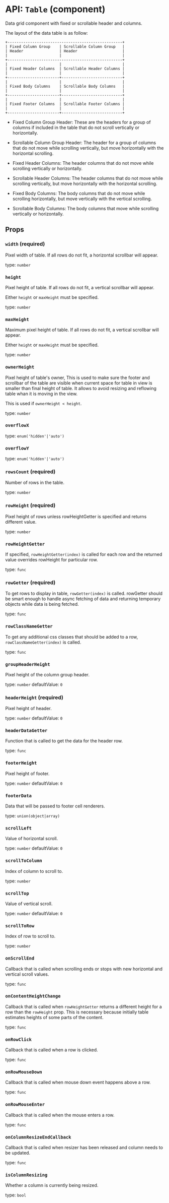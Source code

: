 <!-- File generated from "src/FixedDataTable.react.js" -->
API: `Table` (component)
========================

Data grid component with fixed or scrollable header and columns.

The layout of the data table is as follow:

```
+---------------------------------------------------+
| Fixed Column Group    | Scrollable Column Group   |
| Header                | Header                    |
|                       |                           |
+---------------------------------------------------+
|                       |                           |
| Fixed Header Columns  | Scrollable Header Columns |
|                       |                           |
+-----------------------+---------------------------+
|                       |                           |
| Fixed Body Columns    | Scrollable Body Columns   |
|                       |                           |
+-----------------------+---------------------------+
|                       |                           |
| Fixed Footer Columns  | Scrollable Footer Columns |
|                       |                           |
+-----------------------+---------------------------+
```

- Fixed Column Group Header: These are the headers for a group
  of columns if included in the table that do not scroll
  vertically or horizontally.

- Scrollable Column Group Header:  The header for a group of columns
  that do not move while scrolling vertically, but move horizontally
  with the horizontal scrolling.

- Fixed Header Columns: The header columns that do not move while scrolling
  vertically or horizontally.

- Scrollable Header Columns: The header columns that do not move
  while scrolling vertically, but move horizontally with the horizontal
  scrolling.

- Fixed Body Columns: The body columns that do not move while scrolling
  horizontally, but move vertically with the vertical scrolling.

- Scrollable Body Columns: The body columns that move while scrolling
  vertically or horizontally.

Props
-----

### `width` (required)

Pixel width of table. If all rows do not fit,
a horizontal scrollbar will appear.

type: `number`


### `height`

Pixel height of table. If all rows do not fit,
a vertical scrollbar will appear.

Either `height` or `maxHeight` must be specified.

type: `number`


### `maxHeight`

Maximum pixel height of table. If all rows do not fit,
a vertical scrollbar will appear.

Either `height` or `maxHeight` must be specified.

type: `number`


### `ownerHeight`

Pixel height of table's owner, This is used to make sure the footer
and scrollbar of the table are visible when current space for table in
view is smaller than final height of table. It allows to avoid resizing
and reflowing table whan it is moving in the view.

This is used if `ownerHeight < height`.

type: `number`


### `overflowX`

type: `enum('hidden'|'auto')`


### `overflowY`

type: `enum('hidden'|'auto')`


### `rowsCount` (required)

Number of rows in the table.

type: `number`


### `rowHeight` (required)

Pixel height of rows unless rowHeightGetter is specified and returns
different value.

type: `number`


### `rowHeightGetter`

If specified, `rowHeightGetter(index)` is called for each row and the
returned value overrides rowHeight for particular row.

type: `func`


### `rowGetter` (required)

To get rows to display in table, `rowGetter(index)`
is called. rowGetter should be smart enough to handle async
fetching of data and returning temporary objects
while data is being fetched.

type: `func`


### `rowClassNameGetter`

To get any additional css classes that should be added to a row,
`rowClassNameGetter(index)` is called.

type: `func`


### `groupHeaderHeight`

Pixel height of the column group header.

type: `number`
defaultValue: `0`


### `headerHeight` (required)

Pixel height of header.

type: `number`
defaultValue: `0`


### `headerDataGetter`

Function that is called to get the data for the header row.

type: `func`


### `footerHeight`

Pixel height of footer.

type: `number`
defaultValue: `0`


### `footerData`

Data that will be passed to footer cell renderers.

type: `union(object|array)`


### `scrollLeft`

Value of horizontal scroll.

type: `number`
defaultValue: `0`


### `scrollToColumn`

Index of column to scroll to.

type: `number`


### `scrollTop`

Value of vertical scroll.

type: `number`
defaultValue: `0`


### `scrollToRow`

Index of row to scroll to.

type: `number`


### `onScrollEnd`

Callback that is called when scrolling ends or stops with new horizontal
and vertical scroll values.

type: `func`


### `onContentHeightChange`

Callback that is called when `rowHeightGetter` returns a different height
for a row than the `rowHeight` prop. This is necessary because initially
table estimates heights of some parts of the content.

type: `func`


### `onRowClick`

Callback that is called when a row is clicked.

type: `func`


### `onRowMouseDown`

Callback that is called when mouse down event happens above a row.

type: `func`


### `onRowMouseEnter`

Callback that is called when the mouse enters a row.

type: `func`


### `onColumnResizeEndCallback`

Callback that is called when resizer has been released
and column needs to be updated.

type: `func`


### `isColumnResizing`

Whether a column is currently being resized.

type: `bool`


